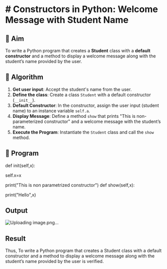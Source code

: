 # # Constructors in Python: Welcome Message with Student Name

## 🎯 Aim
To write a Python program that creates a **Student** class with a **default constructor** and a method to display a welcome message along with the student’s name provided by the user.

## 🧠 Algorithm
1. **Get user input**: Accept the student's name from the user.
2. **Define the class**: Create a class `Student` with a default constructor (`__init__`).
3. **Default Constructor**: In the constructor, assign the user input (student name) to an instance variable `self.a`.
4. **Display Message**: Define a method `show` that prints "This is non-parameterized constructor" and a welcome message with the student’s name.
5. **Execute the Program**: Instantiate the `Student` class and call the `show` method.

## 🧾 Program
def init(self,x):

self.x=x

print("This is non parametrized constructor") def show(self,x):

print("Hello",x)

## Output
![Uploading image.png…]()


## Result
Thus, To write a Python program that creates a Student class with a default constructor and a method to display a welcome message along with the student’s name provided by the user is verified.
